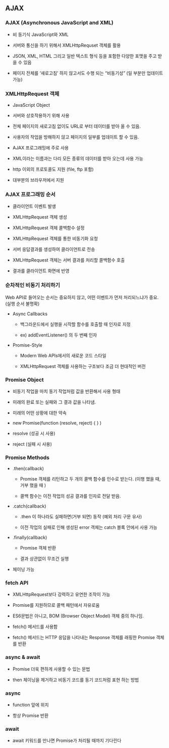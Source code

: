 ## AJAX

### AJAX (Asynchronous JavaScript and XML)

- 비 동기식 JavaScript와 XML
  
- 서버와 통신을 하기 위해서 XMLHttpRequset 객체를 활용
  
- JSON, XML, HTML 그리고 일반 텍스트 형식 등을 포함한 다양한 포맷을 주고 받을 수 있음
  
- 페이지 전체를 ‘새로고침’ 하지 않고서도 수행 되는 “비동기성” (일 부분만 업데이트 가능)
  

### XMLHttpRequest 객체

- JavaScript Object
  
- 서버와 상호작용하기 위해 사용
  
- 전체 페이지의 새로고침 없이도 URL로 부터 데이터를 받아 올 수 있음.
  
- 사용자의 작업을 방해하지 않고 페이지의 일부를 업데이트 할 수 있음.
  
- AJAX 프로그래밍에 주로 사용
  
- XML이라는 이름과는 다리 모든 종류의 데이터를 받아 오는데 사용 가능
  
- http 이외의 프로토콜도 지원 (file, ftp 포함)
  
- 대부분의 브라우저에서 지원
  

### AJAX 프로그래밍 순서

- 클라이언트 이벤트 발생
  
- XMLHttpRequest 객체 생성
  
- XMLHttpRequest 객체 콜백함수 설정
  
- XMLHttpRequest 객체를 통한 비동기화 요청
  
- 서버 응답결과를 생성하여 클라이언트로 전송
  
- XMLHttpRequest 객체는 서버 결과를 처리할 콜백함수 호출
  
- 결과를 클라이언트 화면에 반영
  

### 순차적인 비동기 처리하기

Web API로 들어오는 순서는 중요하지 않고, 어떤 이벤트가 먼저 처리되느냐가 중요. (실행 순서 불명확)

- Async Callbacks
  
  - 백그라운드에서 실행을 시작할 함수를 호출할 때 인자로 지정
    
  - ex) addEventListener() 의 두 번째 인자
    
- Promise-Style
  
  - Modern Web APIs에서의 새로운 코드 스타일
    
  - XMLHttpRequest 객체를 사용하는 구조보다 조금 더 현대적인 버전
    

### Promise Object

- 비동기 작업을 마치 동기 작업처럼 값을 반환해서 사용 형태
  
- 미래의 완료 또는 실패와 그 결과 값을 나타냄.
  
- 미래의 어떤 상황에 대한 약속
  
- new Promise(function (resolve, reject) { } )
  
- resolve (성공 시 사용)
  
- reject (실패 시 사용)
  

### Promise Methods

- .then(callback)
  
  - Promise 객체를 리턴하고 두 개의 콜백 함수를 인수로 받는다. (이행 했을 때, 거부 했을 때 )
    
  - 콜백 함수는 이전 작업의 성공 결과를 인자로 전달 받음.
    
- .catch(callback)
  
  - .then 이 하나라도 실패하면(거부 되면) 동작 (예외 처리 구문 유사)
    
  - 이전 작업의 실패로 인해 생성된 error 객체는 catch 블록 안에서 사용 가능
    
- .finally(callback)
  
  - Promise 객체 반환
    
  - 결과 상관없이 무조건 실행
    
- 체이닝 가능
  

### fetch API

- XMLHttpRequest보다 강력하고 유연한 조작이 가능
  
- Promise를 지원하므로 콜백 패턴에서 자유로움
  
- ES6문법은 아니고, BOM (Browser Object Model) 객체 중의 하나임.
  
- fetch() 메서드를 사용함
  
- fetch() 메서드는 HTTP 응답을 나타내는 Response 객체를 래핑한 Promise 객체를 반환
  

### async & await

- Promise 더욱 편하게 사용할 수 있는 문법
  
- then 체이닝을 제거하고 비동기 코드를 동기 코드처럼 표현 하는 방법
  

### async

- function 앞에 위치
  
- 항상 Promise 반환
  

### await

- await 키워드를 만나면 Promise가 처리될 때까지 기다린다
